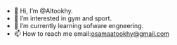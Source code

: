 - 👋 Hi, I’m @Altookhy.
- 👀 I’m interested in gym and sport.
- 🌱 I’m currently learning sofware engneering.
- 📫 How to reach me email:osamaatookhy@gmail.com 

<!---
Altookhy/Altookhy is a ✨ special ✨ repository because its `README.md` (this file) appears on your GitHub profile.
You can click the Preview link to take a look at your changes.
--->
